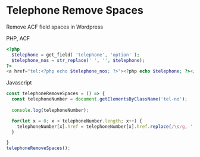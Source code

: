 # Telephone Remove Spaces
Remove ACF field spaces in Wordpress

PHP, ACF
```php
<?php 
  $telephone = get_field( 'telephone', 'option' ); 
  $telephone_nos = str_replace(' ', '', $telephone);    
?>
<a href="tel:<?php echo $telephone_nos; ?>"><?php echo $telephone; ?></a>
```

Javascript
```js
const telephoneRemoveSpaces = () => {
  const telephoneNumber = document.getElementsByClassName('tel-no');
  
  console.log(telephoneNumber);

  for(let x = 0; x < telephoneNumber.length; x++) {
    telephoneNumber[x].href = telephoneNumber[x].href.replace(/\s/g, '');
  }

}
telephoneRemoveSpaces();
```
